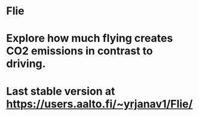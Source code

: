 # Flie

# Explore how much flying creates CO2 emissions in contrast to driving.

# Last stable version at https://users.aalto.fi/~yrjanav1/Flie/
